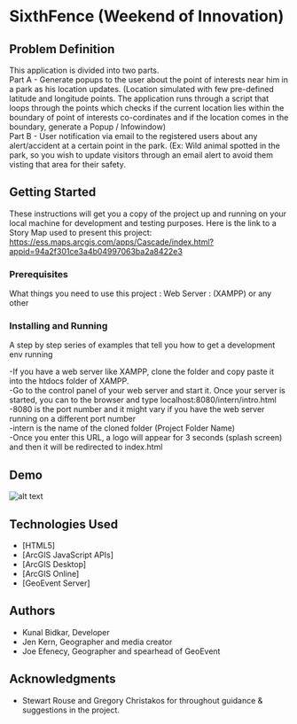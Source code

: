 # SixthFence (Weekend of Innovation)

## Problem Definition

This application is divided into two parts. <br />
Part A - Generate popups to the user about the point of interests near him in a park as his location updates. (Location simulated with few pre-defined latitude and longitude points. The application runs through a script that loops through the points which checks if the current location lies within the boundary of point of interests co-cordinates and if the location comes in the boundary, generate a Popup / Infowindow) <br />
Part B - User notification via email to the registered users about any alert/accident at a certain point in the park. (Ex: Wild animal spotted in the park, so you wish to update visitors through an email alert to avoid them visting that area for their safety.

## Getting Started

These instructions will get you a copy of the project up and running on your local machine for development and testing purposes. 
Here is the link to a Story Map used to present this project: <br />
https://ess.maps.arcgis.com/apps/Cascade/index.html?appid=94a2f301ce3a4b04997063ba2a8422e3

### Prerequisites

What things you need to use this project : 
Web Server : (XAMPP) or any other

### Installing and Running

A step by step series of examples that tell you how to get a development env running <br />

-If you have a web server like XAMPP, clone the folder and copy paste it into the htdocs folder of XAMPP.<br />
-Go to the control panel of your web server and start it. Once your server is started, you can to the browser
 and type localhost:8080/intern/intro.html <br />
  -8080 is the port number and it might vary if you have the web server running on a different port number<br />
  -intern is the name of the cloned folder (Project Folder Name)<br />
-Once you enter this URL, a logo will appear for 3 seconds (splash screen) and then it will be redirected to index.html

## Demo
![alt text](https://raw.githubusercontent.com/kunalbidkar/SixthFence.github.io/master/sf.gif)

## Technologies Used

* [HTML5]
* [ArcGIS JavaScript APIs]
* [ArcGIS Desktop]
* [ArcGIS Online]
* [GeoEvent Server]
 
 
## Authors

* Kunal Bidkar, Developer
* Jen Kern, Geographer and media creator 
* Joe Efenecy, Geographer and spearhead of GeoEvent 

## Acknowledgments

* Stewart Rouse and Gregory Christakos for throughout guidance & suggestions in the project.

